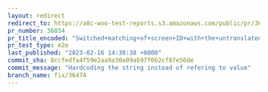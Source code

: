 ```yaml
---
layout: redirect
redirect_to: https://a8c-woo-test-reports.s3.amazonaws.com/public/pr/36854/e2e/index.html
pr_number: 36854
pr_title_encoded: "Switched+matching+of+screen+ID+with+the+untranslated+string."
pr_test_type: e2e
last_published: "2023-02-16 14:38:38 +0000"
commit_sha: 8ccfedfa4f59e2aa9a30a09ab97f0b2cf87e56de
commit_message: "Hardcoding the string instead of refering to value"
branch_name: fix/36474
---
```

